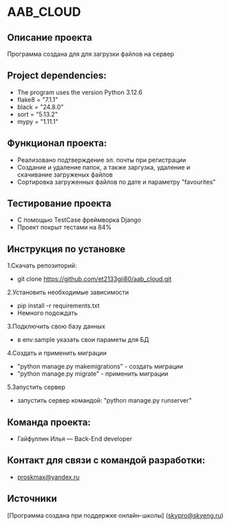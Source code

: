 # AAB_CLOUD

## Описание проекта
Программа создана для для загрузки файлов на сервер

## Project dependencies:
* The program uses the version Python 3.12.6
* flake8 = "7.1.1"
* black = "24.8.0"
* sort = "5.13.2"
* mypy = "1.11.1"
  
## Функционал проекта:
* Реализовано подтверждение эл. почты при регистрации
* Создание и удаление папок, а также заргузка, удаление и скачивание загруженых файлов
* Сортировка загруженных файлов по дате и параметру "favourites"
  
## Тестирование проекта
* С помощью TestCase фреймворка Django
* Проект покрыт тестами на 84%
  
## Инструкция по установке
1.Скачать репозиторий:
* git clone https://github.com/et2133gii80/aab_cloud.git

2.Установить необходимые зависимости
* pip install -r requirements.txt
* Немного подождать
  
3.Подключить свою базу данных
* в env.sample указать свои параметы для БД
  
4.Создать и применить миграции
* "python manage.py makemigrations" - создать миграции
* "python manage.py migrate" - применить миграции

5.Запустить сервер
* запустить сервер командой: "python manage.py runserver"
  
## Команда проекта:
* Гайфуллин Илья — Back-End developer
## Контакт для связи с командой разработки:
* proskmax@yandex.ru
## Источники
[Программа создана при поддержке онлайн-школы] (skypro@skyeng.ru) 
